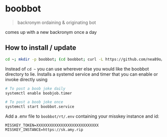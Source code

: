 # boobbot

> backronym ordaining & originating bot

comes up with a new backronym once a day

## How to install / update


```bash
cd ~; mkdir -p boobbot; (cd boobbot; curl -L https://github.com/nea89o/boobbot/releases/download/nightly/dist.zip > dist.zip; unzip -o dist.zip; sudo ./install.sh)
```

Instead of `cd ~` you can use wherever else you would like the boobbot directory to lie. Installs a systemd service and timer that you can enable or invoke directly using 

```bash
# To post a boob joke daily
systemctl enable boobjob.timer

# To post a boob joke once
systemctl start boobbot.service
```

Add a .env file to `boobbot/rt/.env` containing your misskey instance and id:

```env
MISSKEY_TOKEN=XXXXXXXXXXXXXXXXXXXXXXXXXXXX
MISSKEY_INSTANCE=https://sk.amy.rip
```
